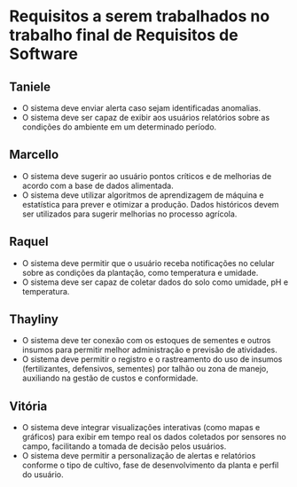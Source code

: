 # Requisitos a serem trabalhados no trabalho final de Requisitos de Software

## Taniele
- O sistema deve enviar alerta caso sejam identificadas anomalias.
- O sistema deve ser capaz de exibir aos usuários relatórios sobre as condições do ambiente em um determinado período.

## Marcello
- O sistema deve sugerir ao usuário pontos críticos e de melhorias de acordo com a base de dados alimentada.
- O sistema deve utilizar algoritmos de aprendizagem de máquina e estatística para prever e otimizar a produção. Dados históricos devem ser utilizados para sugerir melhorias no processo agrícola.

## Raquel
- O sistema deve permitir que o usuário receba notificações no celular sobre as condições da plantação, como temperatura e umidade.
- O sistema deve ser capaz de coletar dados do solo como umidade, pH e temperatura.

## Thayliny
- O sistema deve ter conexão com os estoques de sementes e outros insumos para permitir melhor administração e previsão de atividades.
- O sistema deve permitir o registro e o rastreamento do uso de insumos (fertilizantes, defensivos, sementes) por talhão ou zona de manejo, auxiliando na gestão de custos e conformidade.

## Vitória
- O sistema deve integrar visualizações interativas (como mapas e gráficos) para exibir em tempo real os dados coletados por sensores no campo, facilitando a tomada de decisão pelos usuários.
- O sistema deve permitir a personalização de alertas e relatórios conforme o tipo de cultivo, fase de desenvolvimento da planta e perfil do usuário.
